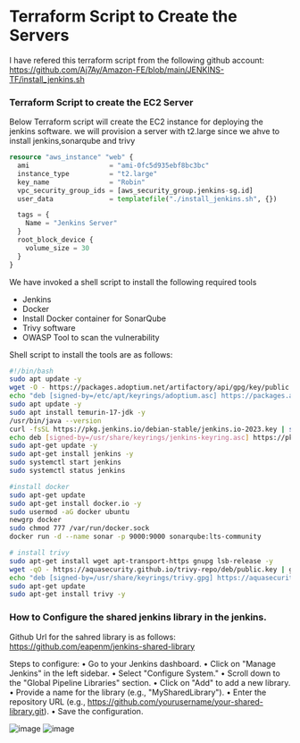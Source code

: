 # Terraform Script to Create the Servers
I have refered this terraform script from the following github account: https://github.com/Aj7Ay/Amazon-FE/blob/main/JENKINS-TF/install_jenkins.sh

### Terraform Script to create the EC2 Server
Below Terraform script will create the EC2 instance for deploying the jenkins software. we will provision a server with t2.large since we ahve to install jenkins,sonarqube and trivy

```tf
resource "aws_instance" "web" {
  ami                    = "ami-0fc5d935ebf8bc3bc"
  instance_type          = "t2.large"
  key_name               = "Robin"
  vpc_security_group_ids = [aws_security_group.jenkins-sg.id]
  user_data              = templatefile("./install_jenkins.sh", {})

  tags = {
    Name = "Jenkins Server"
  }
  root_block_device {
    volume_size = 30
  }
}
```

We have invoked a shell script to install the following required tools

- Jenkins
- Docker
- Install Docker container for SonarQube 
- Trivy software
- OWASP Tool to scan the vulnerability

Shell script to install the tools are as follows:

```sh
#!/bin/bash
sudo apt update -y
wget -O - https://packages.adoptium.net/artifactory/api/gpg/key/public | tee /etc/apt/keyrings/adoptium.asc
echo "deb [signed-by=/etc/apt/keyrings/adoptium.asc] https://packages.adoptium.net/artifactory/deb $(awk -F= '/^VERSION_CODENAME/{print$2}' /etc/os-release) main" | tee /etc/apt/sources.list.d/adoptium.list
sudo apt update -y
sudo apt install temurin-17-jdk -y
/usr/bin/java --version
curl -fsSL https://pkg.jenkins.io/debian-stable/jenkins.io-2023.key | sudo tee /usr/share/keyrings/jenkins-keyring.asc > /dev/null
echo deb [signed-by=/usr/share/keyrings/jenkins-keyring.asc] https://pkg.jenkins.io/debian-stable binary/ | sudo tee /etc/apt/sources.list.d/jenkins.list > /dev/null
sudo apt-get update -y
sudo apt-get install jenkins -y
sudo systemctl start jenkins
sudo systemctl status jenkins

#install docker
sudo apt-get update
sudo apt-get install docker.io -y
sudo usermod -aG docker ubuntu  
newgrp docker
sudo chmod 777 /var/run/docker.sock
docker run -d --name sonar -p 9000:9000 sonarqube:lts-community

# install trivy
sudo apt-get install wget apt-transport-https gnupg lsb-release -y
wget -qO - https://aquasecurity.github.io/trivy-repo/deb/public.key | gpg --dearmor | sudo tee /usr/share/keyrings/trivy.gpg > /dev/null
echo "deb [signed-by=/usr/share/keyrings/trivy.gpg] https://aquasecurity.github.io/trivy-repo/deb $(lsb_release -sc) main" | sudo tee -a /etc/apt/sources.list.d/trivy.list
sudo apt-get update
sudo apt-get install trivy -y
```

### How to Configure the shared jenkins library in the jenkins.

Github Url for the sahred library is as follows: https://github.com/eapenm/jenkins-shared-library

Steps to configure:
•	Go to your Jenkins dashboard.
•	Click on "Manage Jenkins" in the left sidebar.
•	Select "Configure System."
•	Scroll down to the "Global Pipeline Libraries" section.
•	Click on "Add" to add a new library.
•	Provide a name for the library (e.g., "MySharedLibrary").
•	Enter the repository URL (e.g., https://github.com/yourusername/your-shared-library.git).
•	Save the configuration.

![image](https://github.com/eapenm/cicd-microservice-py-app/assets/13297994/59390451-8c2f-4c88-b3c5-758c2d1a5850)
![image](https://github.com/eapenm/cicd-microservice-py-app/assets/13297994/4302e2ec-d2bd-4394-a278-cc40d2c7659f)



